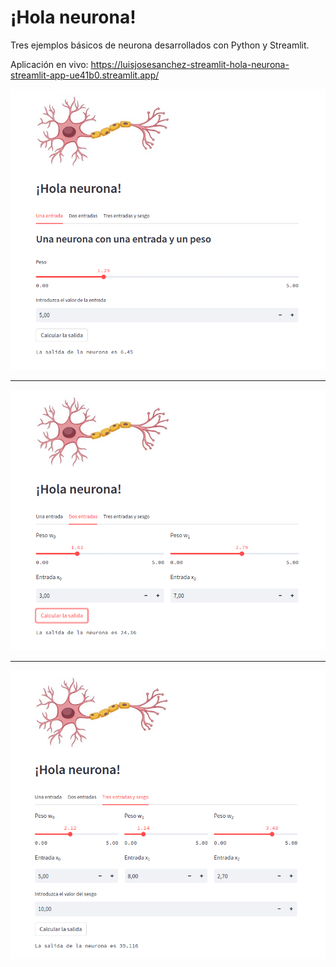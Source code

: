 # ¡Hola neurona!

Tres ejemplos básicos de neurona desarrollados con Python y Streamlit.

Aplicación en vivo: <https://luisjosesanchez-streamlit-hola-neurona-streamlit-app-ue41b0.streamlit.app/>

<img src="hola_neurona_1.png">

<hr>

<img src="hola_neurona_2.png">

<hr>

<img src="hola_neurona_3.png">

